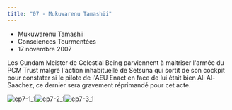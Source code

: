 ```yaml
---
title: "07 - Mukuwarenu Tamashii"
---
```


* Mukuwarenu Tamashii
* Consciences Tourmentées
* 17 novembre 2007


Les Gundam Meister de Celestial Being parviennent à maitriser l'armée du PCM Trust malgré l'action inhabituelle de Setsuna qui sortit de son cockpit pour constater si le pilote de l'AEU Enact en face de lui était bien Ali Al-Saachez, ce dernier sera gravement réprimandé pour cet acte.




![ep7-1_1](/images/stories/saga/gundam00/episodes/s1/ep7-1_1.jpg)![ep7-2_1](/images/stories/saga/gundam00/episodes/s1/ep7-2_1.jpg)![ep7-3_1](/images/stories/saga/gundam00/episodes/s1/ep7-3_1.jpg)
